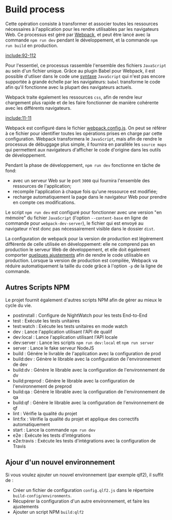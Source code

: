 # Build process

Cette opération consiste à transformer et associer toutes les ressources nécessaires à l'application pour les rendre utilisables par les navigateurs Web. Ce processus est géré par [Webpack](https://webpack.github.io/), et peut être lancé avec la commande `npm run dev` pendant le développement, et la commande `npm run build` en production.

[include:92-112](../../../package.json)

Pour l'essentiel, ce processus rassemble l'ensemble des fichiers `JavaScript` au sein d'un fichier unique. Grâce au plugin Babel pour Webpack, il est possible d'utliser dans le code une [syntaxe](/javascript/syntax.md#ES2015) `JavaScript` qui n'est pas encore supportée à grande échelle par les navigateurs: `babel` transforme le code afin qu'il fonctionne avec la plupart des navigateurs actuels.

Webpack traite également les ressources `css`, afin de rendre leur chargement plus rapide et de les faire fonctionner de manière cohérente avec les différents navigateurs.

[include:11-11](../../../src/layout/app.jsx)

Webpack est configuré dans le fichier [webpack.config.js](https://github.com/InseeFr/Pogues/blob/master/webpack.config.js). On peut se référer à ce fichier pour identifier toutes les opérations prises en charge par cette configuration.
Webpack transformera le `JavaScript`, mais afin de rendre le processus de débuggage plus simple, il fournira en parallèle les `source maps` qui permettent aux navigateurs d'afficher le code d'origine dans les outils de développement.

Pendant la phase de développement, `npm run dev` fonctionne en tâche de fond:
- avec un serveur Web sur le port `3000` qui fournira l'ensemble des ressources de l'application;
- recompile l'application à chaque fois qu'une ressource est modifiée;
- recharge automatiquement la page dans le navigateur Web pour prendre en compte ces modifications.

Le script `npm run dev` est configuré pour fonctionner avec une version "en mémoire" du fichier `JavaScript` (l'option `--content-base` en ligne de commande pour `webpack-dev-server`), le fichier qui est envoyé au navigateur n'est donc pas nécessairement visible dans le dossier `dist`.

La configuration de webpack pour la version de production est légèrement différente de celle utilisée en développement: elle ne comprend pas en production le serveur Web de développement, et elle doit également comporter [quelques ajustements](https://github.com/InseeFr/Pogues/issues/145) afin de rendre le code utilisable en production. Lorsque la version de production est compilée, Webpack va réduire automatiquement la taille du code grâce à l'option `-p` de la ligne de commande.

## Autres Scripts NPM 

Le projet fournit également d'autres scripts NPM afin de gérer au mieux le cycle du vie. 

* postinstall : Configure de NightWatch pour les tests End-to-End
* test : Exécute les tests unitaires
* test:watch : Exécute les tests unitaires en mode watch
* dev : Lance l'application utilisant l'API de qualif
* dev:local : Lance l'application utilisant l'API locale
* dev:server : Lance les scripts `npm run dev:local` et `npm run server`
* server : Lance le fake serveur NodeJS
* build : Génére le livrable de l'application avec la configuration de prod
* build:dev : Génère le librable avec la configuration de l'environnement de dev
* build:dv : Génère le librable avec la configuration de l'environnement de dv
* build:preprod : Génère le librable avec la configuration de l'environnement de preprod
* build:qa : Génère le librable avec la configuration de l'environnement de qa
* build:qf : Génère le librable avec la configuration de l'environnement de qf
* lint : Vérifie la qualité du projet
* lint:fix : Vérifie la qualité du projet et applique des correctifs automatiquement
* start : Lance la commande `npm run dev`
* e2e : Exécute les tests d'intégrations
* e2e:travis : Exécute les tests d'intégrations avec la configuration de Travis

## Ajour d'un nouvel environnement

Si vous voulez ajouter un nouvel environnement (par exemple qlf2), il suffit de : 
- Créer un fichier de configuration `config.qlf2.js` dans le répertoire `build-config/environments`. 
- Récupérer la configuration d'un autre environnement, et faire les ajustements
- Ajouter un script NPM `build:qlf2`